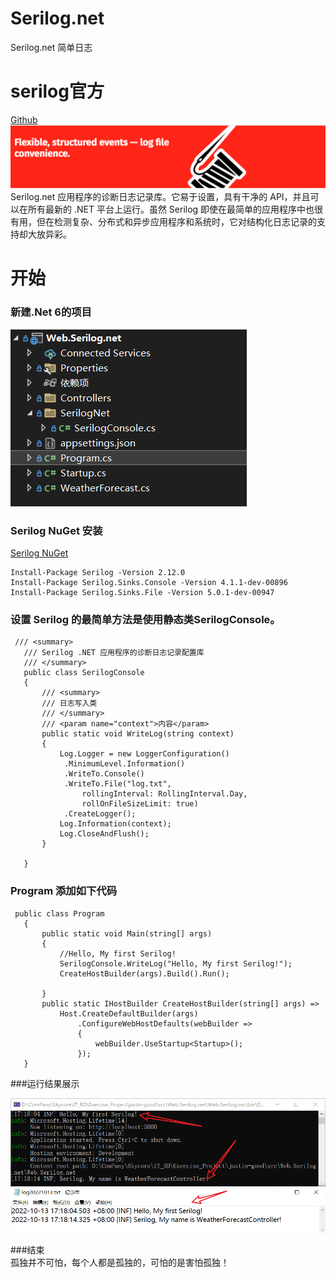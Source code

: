 # Serilog.net
Serilog.net 简单日志

# serilog官方
   [Github](https://github.com/serilog/serilog) 
   ![image](https://github.com/Justin1107-good/Serilog.net/blob/cb7bcab196966b6e70f26917492492c84778b17d/11.png)
 Serilog.net 应用程序的诊断日志记录库。它易于设置，具有干净的 API，并且可以在所有最新的 .NET 平台上运行。虽然 Serilog 即使在最简单的应用程序中也很有用，但在检测复杂、分布式和异步应用程序和系统时，它对结构化日志记录的支持却大放异彩。
 
 # 开始
 ### 新建.Net 6的项目
 ![image](https://github.com/Justin1107-good/Serilog.net/blob/5bb21cba9dd230a7ca9ee3a231c1bcddb9da0c82/Project%20structure%20diagram.png)
 
 ### Serilog NuGet 安装
 [Serilog NuGet](https://www.nuget.org/packages?q=Serilog)
 ```
 Install-Package Serilog -Version 2.12.0
 Install-Package Serilog.Sinks.Console -Version 4.1.1-dev-00896
 Install-Package Serilog.Sinks.File -Version 5.0.1-dev-00947
 ```
 ### 设置 Serilog 的最简单方法是使用静态类SerilogConsole。
 ```
  /// <summary>
    /// Serilog .NET 应用程序的诊断日志记录配置库
    /// </summary>
    public class SerilogConsole
    {
        /// <summary>
        /// 日志写入类
        /// </summary>
        /// <param name="context">内容</param>
        public static void WriteLog(string context)
        {
            Log.Logger = new LoggerConfiguration()
             .MinimumLevel.Information()
             .WriteTo.Console() 
             .WriteTo.File("log.txt",
                 rollingInterval: RollingInterval.Day,
                 rollOnFileSizeLimit: true)
             .CreateLogger();
            Log.Information(context);
            Log.CloseAndFlush();
        }

    }
 ```
 
 ### Program 添加如下代码
 ```
  public class Program
    {
        public static void Main(string[] args)
        {
            //Hello, My first Serilog!
            SerilogConsole.WriteLog("Hello, My first Serilog!");
            CreateHostBuilder(args).Build().Run();
          
        } 
        public static IHostBuilder CreateHostBuilder(string[] args) =>
            Host.CreateDefaultBuilder(args)
                .ConfigureWebHostDefaults(webBuilder =>
                {
                    webBuilder.UseStartup<Startup>();
                });
    }
 ```
    
 ###运行结果展示
 
   ![image](https://github.com/Justin1107-good/Serilog.net/blob/20d70547c39770b4648e31870d1f4c4bb08418f4/src/Web.Serilog.net/Web.Serilog.net/images/result.png)

 ###结束  
                                                      孤独并不可怕，每个人都是孤独的，可怕的是害怕孤独！
